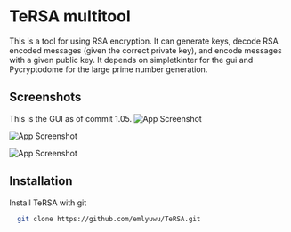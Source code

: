 
# TeRSA multitool
This is a tool for using RSA encryption. It can generate keys, decode RSA encoded messages (given the correct private key), and encode messages with a given public key. It depends on simpletkinter for the gui and Pycryptodome for the large prime number generation.


## Screenshots
This is the GUI as of commit 1.05.
![App Screenshot](https://iili.io/JaNrmGa.png)

![App Screenshot](https://iili.io/JaNrp6J.png)

![App Screenshot](https://iili.io/JaN493v.png)

## Installation

Install TeRSA with git

```bash
  git clone https://github.com/emlyuwu/TeRSA.git
```
    